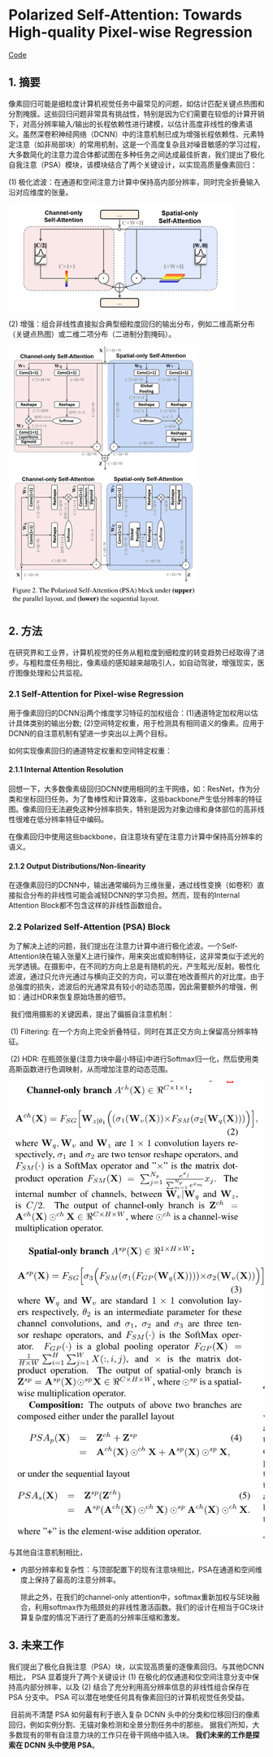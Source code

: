# Polarized Self-Attention: Towards High-quality Pixel-wise Regression

[Code](https://github.com/DeLightCMU/PSA)

## 1. 摘要

像素回归可能是细粒度计算机视觉任务中最常见的问题，如估计匹配关键点热图和分割掩膜。这些回归问题非常具有挑战性，特别是因为它们需要在较低的计算开销下，对高分辨率输入/输出的长程依赖性进行建模，以估计高度非线性的像素语义。虽然深卷积神经网络（DCNN）中的注意机制已成为增强长程依赖性、元素特定注意（如非局部块）的常用机制，这是一个高度复杂且对噪音敏感的学习过程，大多数简化的注意力混合体都试图在多种任务之间达成最佳折衷，我们提出了极化自我注意（PSA）模块，该模块结合了两个关键设计，以实现高质量像素回归：

(1) 极化滤波：在通道和空间注意力计算中保持高内部分辨率，同时完全折叠输入沿对应维度的张量。

<img src="./images/image-20210820131159823.png" alt="image-20210820131159823" style="zoom:50%;" />

(2) 增强：组合非线性直接拟合典型细粒度回归的输出分布，例如二维高斯分布（关键点热图）或二维二项分布（二进制分割掩码）。

<img src="./images/image-20210820131249654.png" alt="image-20210820131249654" style="zoom:50%;" />

## 2. 方法

在研究界和工业界，计算机视觉的任务从粗粒度到细粒度的转变趋势已经取得了进步。与粗粒度任务相比，像素级的感知越来越吸引人，如自动驾驶，增强现实，医疗图像处理和公共监视。

### 2.1 Self-Attention for Pixel-wise Regression

用于像素回归的DCNN沿两个维度学习特征的加权组合：(1)通道特定加权用以估计具体类别的输出分数; (2)空间特定权重，用于检测具有相同语义的像素。应用于DCNN的自注意机制有望进一步突出以上两个目标。

如何实现像素回归的通道特定权重和空间特定权重：

#### 2.1.1 Internal Attention Resolution

回想一下，大多数像素级回归DCNN使用相同的主干网络，如：ResNet，作为分类和坐标回归任务。为了鲁棒性和计算效率，这些backbone产生低分辨率的特征图。像素回归无法避免这种分辨率损失，特别是因为对象边缘和身体部位的高非线性很难在低分辨率特征中编码。

在像素回归中使用这些backbone，自注意块有望在注意力计算中保持高分辨率的语义。

#### 2.1.2 Output Distributions/Non-linearity

在逐像素回归的DCNN中，输出通常编码为三维张量，通过线性变换（如卷积）直接拟合分布的非线性可能会减轻DCNN的学习负担。然而，现有的Internal Attention Block都不包含这样的非线性函数组合。

### 2.2 Polarized Self-Attention (PSA) Block

​		为了解决上述的问题，我们提出在注意力计算中进行极化滤波。一个Self-Attention块在输入张量X上进行操作，用来突出或抑制特征，这非常类似于滤光的光学透镜。在摄影中，在不同的方向上总是有随机的光，产生眩光/反射。极性化滤波，通过只允许光通过与横向正交的方向，可以潜在地改善照片的对比度。由于总强度的损失，滤波后的光通常具有较小的动态范围，因此需要额外的增强，例如：通过HDR来恢复原始场景的细节。

​		我们借用摄影的关键因素，提出了偏振自注意机制：

​		(1) Filtering: 在一个方向上完全折叠特征，同时在其正交方向上保留高分辨率特征。

​		(2) HDR: 在瓶颈张量(注意力块中最小特征)中进行Softmax归一化，然后使用类高斯函数进行色调映射，从而增加注意的动态范围。

<img src="./images/image-20210820194301397.png" alt="image-20210820194301397" style="zoom:67%;" />

<img src="./images/image-20210820194358562.png" alt="image-20210820194358562" style="zoom:67%;" />

与其他自注意机制相比，

- 内部分辨率和复杂性：与顶部配置下的现有注意块相比，PSA在通道和空间维度上保持了最高的注意分辨率。

  除此之外，在我们的channel-only attention中，softmax重新加权与SE块融合，利用softmax作为瓶颈处的非线性激活函数。我们的设计在相当于GC块计算复杂度的情况下进行了更高的分辨率压缩和激发。

## 3. 未来工作

​		我们提出了极化自我注意（PSA）块，以实现高质量的逐像素回归。与其他DCNN相比， PSA 显着提升了两个关键设计 (1) 在极化的仅通道和仅空间注意分支中保持高内部分辨率，以及 (2) 结合了充分利用高分辨率信息的非线性组合保存在 PSA 分支中。 PSA 可以潜在地使任何具有像素回归的计算机视觉任务受益。

​		目前尚不清楚 PSA 如何最有利于嵌入复杂 DCNN 头中的分类和位移回归的像素回归，例如实例分割、无锚对象检测和全景分割任务中的那些。 据我们所知，大多数现有的带有自注意力块的工作只在骨干网络中插入块。 **我们未来的工作是探索在 DCNN 头中使用 PSA**。


